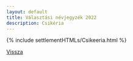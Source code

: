 ```yaml
---
layout: default
title: Választási névjegyzék 2022
description: Csikéria
---
```


{% include settlementHTMLs/Csikeeria.html %}

[Vissza](../)